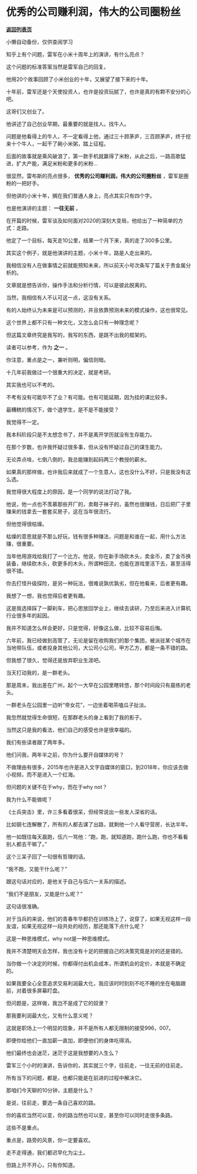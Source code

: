 # 优秀的公司赚利润，伟大的公司圈粉丝

[**返回列表页**](/gzh/记忆承载)

小懒自动备份，仅供查阅学习

知乎上有个问题，雷军在小米十周年上的演讲，有什么亮点？

  

这个问题的标准答案当然是雷军自己的回复。

  

他用20个故事回顾了小米创业的十年，又展望了接下来的十年。

  

十年前，雷军还是个天使投资人，也许是投资玩腻了，也许是真的有颗不安分的心吧。

  

这哥们又创业了。

  

他讲述了自己创业早期，最重要的就是找人。找牛人。

  

问题是他看得上的牛人，不一定看得上他，通过三十顾茅庐，三百顾茅庐，终于挖来十个牛人，一起干了碗小米粥，踏上征程。

  

后面的故事就是乘风破浪了，第一款手机就赢得了米粉，从此之后，一路高歌猛进，扩大产能，满足米粉和更多的米粉...

  

很显然，雷布斯的亮点很多， **优秀的公司赚利润，伟大的公司圈粉丝** ，雷军是圈粉的一把好手。

  

但他讲的小米十年，搁在我们普通人身上，亮点其实只有四个字。

  

也是他演讲的主题： **一往无前** 。

  

在开篇的时候，雷军谈及如何面对2020的深刻大变局，他给出了一种简单的方式：走路。

  

他定了一个目标，每天走10公里，结果一个月下来，真的走了300多公里。

  

其实这个例子，就是他演讲的主题，小米十年，路是人走出来的。

  

我相信没有人在做事情之前就能预知未来，所以前天小号次条写了篇关于贵金属分析的。

  

文章就是想告诉你，操作手法和分析行情，可以是彼此脱离的。

  

当然，我相信有人不认可这一点，这没有关系。

  

有的人始终认为未来是可以预测的，并且依靠预测未来的模式操作，这也很常见。

  

这个世界上都不只有一种文化，又怎么会只有一种理念呢？

  

但这篇文章终究是我写的，我写的东西，是跳不出我的框架的。

  

读者可以参考，作为 **之一** 。

  

你注意，重点是之一，兼听则明，偏信则暗。

  

十几年前我做过一个很重大的决定，就是考研。

  

其实我也可以不考的。

  

不考有没有可能毕不了业？有可能。也有可能延期，因为挂的课比较多。

  

最糟糕的情况下，做个退学生，是不是不能接受？

  

我觉得不一定。

  

我本科阶段只是不太想念书了，并不是离开学历就没有生存能力。

  

在那个岁数，也许我怀疑过很多事，但从没有怀疑过自己的谋生能力。

  

无论弄点啥，七倒八倒的，我总能赚到起码两三个教授的薪水。

  

如果真的那样做，也许我后来就成了一个生意人，这也没什么不好，只是我没有这么选。

  

我觉得很大程度上的原因，是一个同学的说法打动了我。

  

他说，他一点也不羡慕那些开厂的，卖鞋子袜子的，虽然也很赚钱，日后把厂子里赚来的钱拿去一套套买房子，这在当年很流行。

  

但他觉得很枯燥。

  

枯燥的意思就是不那么好玩，钱有很多种赚法，问题是和谁在一起，用什么方法赚，很重要。

  

当年他用游戏给我打了一个比方。他说，你在新手场砍木头，卖金币，卖了金币换装备，继续砍木头，砍更多的木头，所谓种田流，也能在游戏里活下去，甚至活得很不错。

  

你去打怪升级探险，是另一种玩法，很难说孰优孰劣，但在他看来，后者更有趣。

  

我想了一想，我也觉得后者更有趣。

  

这是我选择踩了一脚刹车，把心思放回学业上，继续去读研，乃至后来进入计算机行业很多年的起因。

  

我并不知道怎么样会更好，只是觉得，好像这么做，比较不容易后悔。

  

六年前，我已经做到高管了，无论是留在收购我们的那个集团，被派驻某个城市在当地带队伍，或者投身其他公司，大公司小公司，甲方乙方，都是一条不错的路。

  

但我想了很久，觉得还是放弃职业生涯吧。

  

当天打动我的，是一群老头。

  

那是周末，我出差在广州，起个一大早在公园里瞎转悠，那个时间段只有晨练的老头。

  

一群老头在公园里一边听“帝女花”，一边坐着喝茶嗑瓜子扯淡。

  

我忽然就觉得生命很短，在那群老头的身上看到了我的影子。

  

当然这只是我的看法，他们自己的感受也许是很幸福的。

  

我们有些读者跟了两年多。

  

他们问我，两年半之前，你为什么要开自媒体的号？

  

不做理由有很多，2015年也许是进入文字自媒体的窗口，到2018年，你应该去做小视频，而不是进入一个红海。

  

但问题的关键不在于why，而在于why not？

  

我为什么不能做呢？

  

《士兵突击》里，许三多看着很呆，但经常说出一些发人深省的话。

  

比如钢七连解散了，所有的人都去谋了出路，就剩他一个人看守营房，长达半年。

  

他一如既往每天晨跑，伍六一骂他：“跑，跑，就知道跑，跑什么跑，你也不看看别人都去干嘛了。”

  

这个三呆子回了一句很有哲理的话。

  

“我不跑，又能干什么呢？”

  

跟这句话对应的，是他关于自己与伍六一关系的描述。

  

“我们不是朋友，又能是什么呢？”

  

这句话很准确。

  

对于当兵的来说，他们的青春年华都扔在训练场上了，说穿了，如果无视这样一段友谊，如果无视这样一段共处的经历，那还能落下点什么呢？

  

这是一种思维模式，why not是一种思维模式。

  

我并不清楚明天会怎样，我也没有十足的把握自己的决策究竟是对的还是错的。

  

当你做一个决定的时候，你都得付出机会成本，所谓机会的定价，本就是不确定的。

  

如果我要全心全意追求交易利润最大化，我应该时时刻刻不吃不睡的坐在电脑跟前，对着很多屏幕盯盘。

  

但问题是，这样做，我岂不是成了它的奴隶？

  

那我要利润最大化，又有什么意义呢？

  

这就是职场上一个明显的现象，并不是所有人都无限制的接受996，007。

  

即便你给他们一直加薪一直加，即便他们的身体吃得消。

  

他们最终也会迷茫，迷茫于这是我想要的人生么？

  

雷军三个小时的演讲，告诉你的，其实就三个字，往前走，一往无前的往前走。

  

所有当下的问题，都是，也都只能是在前进的过程中解决它。

  

那咱们今天聊的10分钟，主题是什么？

  

是说，往前走，要选一条自己喜欢的路。

  

你的喜欢当然可以变，你的路当然也可以变，甚至你可以同时走很多条路。

  

这些不是重点。

  

重点是，路旁的风景，你一定要喜欢。

  

走不走得通，我们都迟早化为尘土。

  

但路上开不开心，只有你知道。

